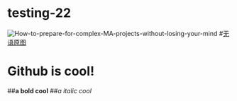 # testing-22
![How-to-prepare-for-complex-MA-projects-without-losing-your-mind](https://github.com/dorminpartyschool/testing-22/assets/118793203/7eb86a1a-5a07-4b5a-8f17-97c90e6f5c79)
#[无语原图](https://www.demandgen.com/wp-content/uploads/2014/09/How-to-prepare-for-complex-MA-projects-without-losing-your-mind.png)
# Github is cool!
##**a bold cool**
##*a italic cool*
